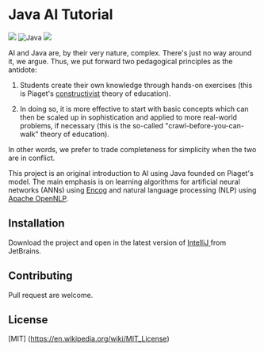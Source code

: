 # Java AI Tutorial
![](https://img.shields.io/badge/Java-ED8B00?style=for-the-badge&logo=java&logoColor=white) ![Java](https://img.shields.io/badge/Encog-2962FF?style=for-the-badge&logo=hashnode&logoColor=white)
![](https://img.shields.io/badge/Apache&nbsp;OpenNLP-404D59?style=for-the-badge)

AI and Java are, by their very nature, complex.
There's just no way around it, we argue.
Thus, we put forward two pedagogical principles as the antidote:
1. Students create their own knowledge
   through hands-on exercises (this is Piaget's
   [constructivist](https://en.wikipedia.org/wiki/Constructivism_(philosophy_of_education)) theory of education).
   
2. In doing so, it is more effective
   to start with basic concepts which can then be scaled up in sophistication
   and applied to more real-world problems, if necessary (this is the so-called
   "crawl-before-you-can-walk" theory of education).

In other words, we prefer to trade completeness for simplicity when the two are in conflict.

This project is an original introduction to AI using Java founded on Piaget's model.
The main emphasis is on learning algorithms for
artificial neural networks (ANNs) using [Encog](https://www.heatonresearch.com/encog/) and
natural language processing (NLP) using [Apache OpenNLP](https://opennlp.apache.org/).

## Installation
Download the project and open in the latest version of
[IntelliJ ](https://www.jetbrains.com/idea/download/?fromIDE=#section=windows)
from JetBrains.

## Contributing
Pull request are welcome.

## License
[MIT] (https://en.wikipedia.org/wiki/MIT_License)